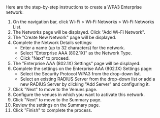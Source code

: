 Here are the step-by-step instructions to create a WPA3 Enterprise network:

1. On the navigation bar, click Wi-Fi > Wi-Fi Networks > Wi-Fi Networks List.
2. The Networks page will be displayed. Click "Add Wi-Fi Network".
3. The "Create New Network" page will be displayed.
4. Complete the Network Details settings:
   - Enter a name (up to 32 characters) for the network.
   - Select "Enterprise AAA (802.1X)" as the Network Type.
   - Click "Next" to proceed.
5. The "Enterprise AAA (802.1X) Settings" page will be displayed.
6. Complete the settings on the Enterprise AAA (802.1X) Settings page:
   - Select the Security Protocol WPA3 from the drop-down list.
   - Select an existing RADIUS Server from the drop-down list or add a new RADIUS Server by clicking "Add Server" and configuring it.
7. Click "Next" to move to the Venues page.
8. Configure the venues in which you want to activate this network.
9. Click "Next" to move to the Summary page.
10. Review the settings on the Summary page.
11. Click "Finish" to complete the process.
